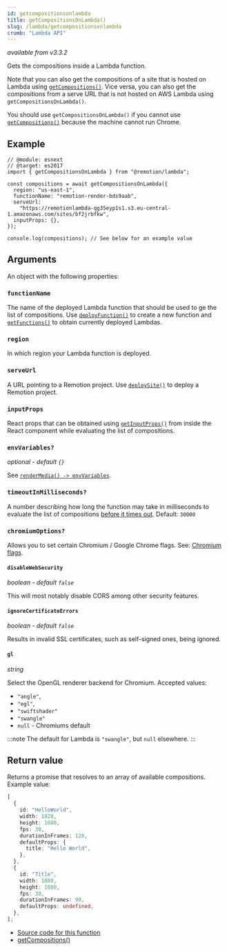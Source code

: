 ```yaml
---
id: getcompositionsonlambda
title: getCompositionsOnLambda()
slug: /lambda/getcompositionsonlambda
crumb: "Lambda API"
---
```


_available from v3.3.2_

Gets the compositions inside a Lambda function.

Note that you can also get the compositions of a site that is hosted on Lambda using [`getCompositions()`](/docs/renderer/get-compositions). Vice versa, you can also get the compositions from a serve URL that is not hosted on AWS Lambda using `getCompositionsOnLambda()`.

You should use `getCompositionsOnLambda()` if you cannot use [`getCompositions()`](/docs/renderer/get-compositions) because the machine cannot run Chrome.

## Example

```tsx twoslash
// @module: esnext
// @target: es2017
import { getCompositionsOnLambda } from "@remotion/lambda";

const compositions = await getCompositionsOnLambda({
  region: "us-east-1",
  functionName: "remotion-render-bds9aab",
  serveUrl:
    "https://remotionlambda-qg35eyp1s1.s3.eu-central-1.amazonaws.com/sites/bf2jrbfkw",
  inputProps: {},
});

console.log(compositions); // See below for an example value
```

## Arguments

An object with the following properties:

### `functionName`

The name of the deployed Lambda function that should be used to ge the list of compositions.
Use [`deployFunction()`](/docs/lambda/deployfunction) to create a new function and [`getFunctions()`](/docs/lambda/getfunctions) to obtain currently deployed Lambdas.

### `region`

In which region your Lambda function is deployed.

### `serveUrl`

A URL pointing to a Remotion project. Use [`deploySite()`](/docs/lambda/deploysite) to deploy a Remotion project.

### `inputProps`

React props that can be obtained using [`getInputProps()`](/docs/get-input-props) from inside the React component while evaluating the list of compositions.

### `envVariables?`

_optional - default `{}`_

See [`renderMedia() -> envVariables`](/docs/renderer/render-media#envvariables).

### `timeoutInMilliseconds?`

A number describing how long the function may take in milliseconds to evaluate the list of compositions [before it times out](/docs/timeout). Default: `30000`

### `chromiumOptions?`

Allows you to set certain Chromium / Google Chrome flags. See: [Chromium flags](/docs/chromium-flags).

#### `disableWebSecurity`

_boolean - default `false`_

This will most notably disable CORS among other security features.

#### `ignoreCertificateErrors`

_boolean - default `false`_

Results in invalid SSL certificates, such as self-signed ones, being ignored.

#### `gl`

_string_

Select the OpenGL renderer backend for Chromium.
Accepted values:

- `"angle"`,
- `"egl"`,
- `"swiftshader"`
- `"swangle"`
- `null` - Chromiums default

:::note
The default for Lambda is `"swangle"`, but `null` elsewhere.
:::

## Return value

Returns a promise that resolves to an array of available compositions. Example value:

```ts twoslash
[
  {
    id: "HelloWorld",
    width: 1920,
    height: 1080,
    fps: 30,
    durationInFrames: 120,
    defaultProps: {
      title: "Hello World",
    },
  },
  {
    id: "Title",
    width: 1080,
    height: 1080,
    fps: 30,
    durationInFrames: 90,
    defaultProps: undefined,
  },
];
```

- [Source code for this function](https://github.com/remotion-dev/remotion/blob/main/packages/lambda/src/api/get-compositions-on-lambda.ts)
- [getCompositions()](/docs/renderer/get-compositions)
